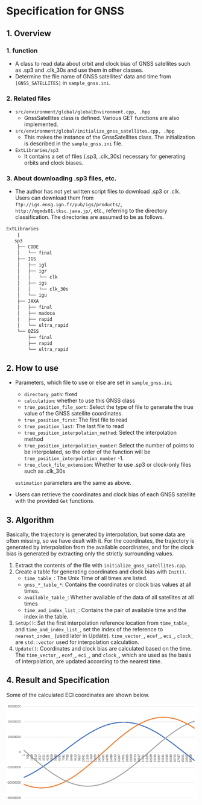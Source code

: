 # Specification for GNSS

## 1. Overview
### 1. function
- A class to read data about orbit and clock bias of GNSS satellites such as .sp3 and .clk_30s and use them in other classes.
- Determine the file name of GNSS satellites' data and time from `[GNSS_SATELLITES]` in `sample_gnss.ini`.

### 2. Related files
- `src/environment/global/globalEnvironment.cpp, .hpp`
  - GnssSatellites class is defined. Various GET functions are also implemented.
- `src/environment/global/initialize_gnss_satellites.cpp, .hpp`
  - This makes the instance of the GnssSatellites class. The initialization is described in the `sample_gnss.ini` file. 
- `ExtLibraries/sp3`
  - It contains a set of files (.sp3, .clk_30s) necessary for generating orbits and clock biases.

### 3. About downloading .sp3 files, etc.
- The author has not yet written script files to download .sp3 or .clk. Users can download them from `ftp://igs.ensg.ign.fr/pub/igs/products/`, `http://mgmds01.tksc.jaxa.jp/`, etc., referring to the directory classification. The directories are assumed to be as follows.
```
ExtLibraries  
    |  
   sp3  
    ├── CODE  
    │   └── final  
    ├── IGS  
    │   ├── igl    
    │   ├── igr
    │   │   └── clk
    │   ├── igs  
    │   │   └── clk_30s
    │   └── igu
    ├── JAXA
    │   ├── final
    │   ├── madoca
    │   ├── rapid
    │   └── ultra_rapid
    └── QZSS
        ├── final
        ├── rapid
        └── ultra_rapid
```

## 2. How to use
- Parameters, which file to use or else are set in `sample_gnss.ini`
    - `directory_path`: fixed
    - `calculation`: whether to use this GNSS class
    - `true_position_file_sort`: Select the type of file to generate the true value of the GNSS satellite coordinates.
    - `true_position_first`: The first file to read
    - `true_position_last`: The last file to read
    - `true_position_interpolation_method`: Select the interpolation method
    - `true_position_interpolation_number`: Select the number of points to be interpolated, so the order of the function will be `true_position_interpolation_number` -1.
    - `true_clock_file_extension`: Whether to use .sp3 or clock-only files such as .clk_30s  

  `estimation` parameters are the same as above.

- Users can retrieve the coordinates and clock bias of each GNSS satellite with the provided `Get` functions.  

## 3. Algorithm
Basically, the trajectory is generated by interpolation, but some data are often missing, so we have dealt with it. For the coordinates, the trajectory is generated by interpolation from the available coordinates, and for the clock bias is generated by extracting only the strictly surrounding values. 

1. Extract the contents of the file with `initialize_gnss_satellites.cpp`.
2. Create a table for generating coordinates and clock bias with `Init()`.
    - `time_table_`: The Unix Time of all times are listed.
    - `gnss_*_table_*`: Contains the coordinates or clock bias values at all times.
    - `available_table_`: Whether available of the data of all satellites at all times
    - `time_and_index_list_`: Contains the pair of available time and the index in the table. 
3. `SetUp()`: Set the first interpolation reference location from `time_table_` and `time_and_index_list_`, set the index of the reference to `nearest_index_` (used later in Update). `time_vector_`, `ecef_`, `eci_`, `clock_` are `std::vector` used for interpolation calculation.
4. `Update()`: Coordinates and clock bias are calculated based on the time. The `time_vector_`, `ecef_`, `eci_`, and `clock_`, which are used as the basis of interpolation, are updated according to the nearest time.

## 4. Result and Specification
Some of the calculated ECI coordinates are shown below.

<img src="./figs/result_gnss.png" style = "zoom: 75%">

